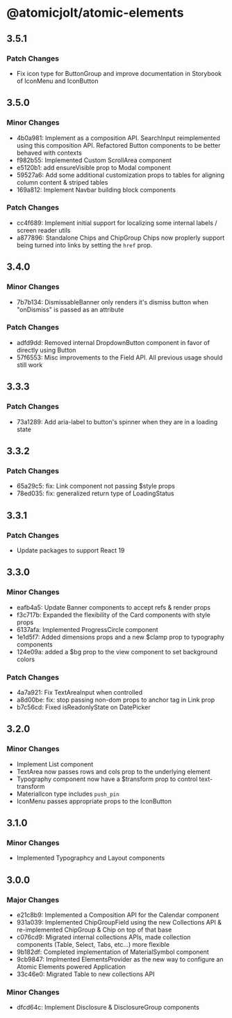 # @atomicjolt/atomic-elements

## 3.5.1

### Patch Changes

- Fix icon type for ButtonGroup and improve documentation in Storybook of IconMenu and IconButton

## 3.5.0

### Minor Changes

- 4b0a981: Implement <SearchField /> as a composition API. SearchInput reimplemented using this composition API. Refactored Button components to be better behaved with contexts
- f982b55: Implemented Custom ScrollArea component
- e5120b1: add ensureVisible prop to Modal component
- 59527a6: Add some additional customization props to tables for aligning column content & striped tables
- 169a812: Implement Navbar building block components

### Patch Changes

- cc4f689: Implement initial support for localizing some internal labels / screen reader utils
- a877896: Standalone Chips and ChipGroup Chips now proplerly support being turned into links
  by setting the `href` prop.

## 3.4.0

### Minor Changes

- 7b7b134: DismissableBanner only renders it's dismiss button when "onDismiss" is passed as an attribute

### Patch Changes

- adfd9dd: Removed internal DropdownButton component in favor of directly using Button
- 57f6553: Misc improvements to the Field API. All previous usage should still work

## 3.3.3

### Patch Changes

- 73a1289: Add aria-label to button's spinner when they are in a loading state

## 3.3.2

### Patch Changes

- 65a29c5: fix: Link component not passing $style props
- 78ed035: fix: generalized return type of LoadingStatus

## 3.3.1

### Patch Changes

- Update packages to support React 19

## 3.3.0

### Minor Changes

- eafb4a5: Update Banner components to accept refs & render props
- f3c717b: Expanded the flexibility of the Card components with style props
- 6137afa: Implemented ProgressCircle component
- 1e1d5f7: Added dimensions props and a new $clamp prop to typography components
- 124e09a: added a $bg prop to the view component to set background colors

### Patch Changes

- 4a7a921: Fix TextAreaInput when controlled
- a8d00be: fix: stop passing non-dom props to anchor tag in Link prop
- b7c56cd: Fixed isReadonlyState on DatePicker

## 3.2.0

### Minor Changes

- Implement List component
- TextArea now passes rows and cols prop to the underlying element
- Typography component now have a $transform prop to control text-transform
- MaterialIcon type includes `push_pin`
- IconMenu passes appropriate props to the IconButton

## 3.1.0

### Minor Changes

- Implemented Typographcy and Layout components

## 3.0.0

### Major Changes

- e21c8b9: Implemented a Composition API for the Calendar component
- 931a039: Implemented ChipGroupField using the new Collections API & re-implemented ChipGroup & Chip on top of that base
- c076cd9: Migrated internal collections APIs, made collection components (Table, Select, Tabs, etc...) more flexible
- 9b182df: Completed implementation of MaterialSymbol component
- 9cb9847: Implmented ElementsProvider as the new way to configure an Atomic Elements powered Application
- 33c46e0: Migrated Table to new collections API

### Minor Changes

- dfcd64c: Implement Disclosure & DisclosureGroup components
